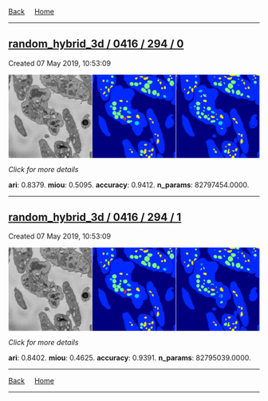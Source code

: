 
[Back](..)&nbsp;&nbsp;&nbsp;&nbsp;&nbsp;[Home](https://leapmanlab.github.io/snapshots)

---

<div class="summary"><a href="0"><h2>random_hybrid_3d / 0416 / 294 / 0</h2></a><p>Created 07 May 2019, 10:53:09
</p><a href="0"><img src="0/media/summary.png" align="center"></a><p>
<i>Click for more details</i>
</p></div>

**ari**: 0.8379. **miou**: 0.5095. **accuracy**: 0.9412. **n_params**: 82797454.0000. 

---

<div class="summary"><a href="1"><h2>random_hybrid_3d / 0416 / 294 / 1</h2></a><p>Created 07 May 2019, 10:53:09
</p><a href="1"><img src="1/media/summary.png" align="center"></a><p>
<i>Click for more details</i>
</p></div>

**ari**: 0.8402. **miou**: 0.4625. **accuracy**: 0.9391. **n_params**: 82795039.0000. 

---

[Back](..)&nbsp;&nbsp;&nbsp;&nbsp;&nbsp;[Home](https://leapmanlab.github.io/snapshots)

---